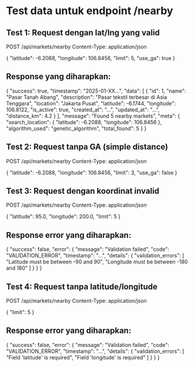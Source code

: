 # Test data untuk endpoint /nearby

## Test 1: Request dengan lat/lng yang valid

POST /api/markets/nearby
Content-Type: application/json

{
"latitude": -6.2088,
"longitude": 106.8456,
"limit": 5,
"use_ga": true
}

## Response yang diharapkan:

{
"success": true,
"timestamp": "2025-01-XX...",
"data": [
{
"id": 1,
"name": "Pasar Tanah Abang",
"description": "Pasar tekstil terbesar di Asia Tenggara",
"location": "Jakarta Pusat",
"latitude": -6.1744,
"longitude": 106.8122,
"is_active": true,
"created_at": "...",
"updated_at": "...",
"distance_km": 4.2
}
],
"message": "Found 5 nearby markets",
"meta": {
"search_location": {
"latitude": -6.2088,
"longitude": 106.8456
},
"algorithm_used": "genetic_algorithm",
"total_found": 5
}
}

## Test 2: Request tanpa GA (simple distance)

POST /api/markets/nearby
Content-Type: application/json

{
"latitude": -6.2088,
"longitude": 106.8456,
"limit": 3,
"use_ga": false
}

## Test 3: Request dengan koordinat invalid

POST /api/markets/nearby
Content-Type: application/json

{
"latitude": 95.0,
"longitude": 200.0,
"limit": 5
}

## Response error yang diharapkan:

{
"success": false,
"error": {
"message": "Validation failed",
"code": "VALIDATION_ERROR",
"timestamp": "...",
"details": {
"validation_errors": [
"Latitude must be between -90 and 90",
"Longitude must be between -180 and 180"
]
}
}
}

## Test 4: Request tanpa latitude/longitude

POST /api/markets/nearby
Content-Type: application/json

{
"limit": 5
}

## Response error yang diharapkan:

{
"success": false,
"error": {
"message": "Validation failed",
"code": "VALIDATION_ERROR",
"timestamp": "...",
"details": {
"validation_errors": [
"Field 'latitude' is required",
"Field 'longitude' is required"
]
}
}
}
